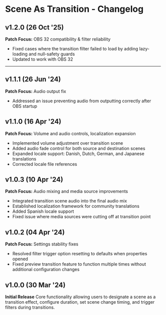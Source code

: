 # Scene As Transition - Changelog

## v1.2.0 (26 Oct '25)
**Patch Focus:** OBS 32 compatibility & filter reliability
- Fixed cases where the transition filter failed to load by adding lazy-loading and null-safety guards
- Updated to work with OBS 32

---

## v1.1.1 (26 Jun '24)
**Patch Focus:** Audio output fix
- Addressed an issue preventing audio from outputting correctly after OBS startup

## v1.1.0 (16 Apr '24)
**Patch Focus:** Volume and audio controls, localization expansion
- Implemented volume adjustment over transition scene
- Added audio fade control for both source and destination scenes
- Expanded locale support: Danish, Dutch, German, and Japanese translations
- Corrected locale file references

## v1.0.3 (10 Apr '24)
**Patch Focus:** Audio mixing and media source improvements
- Integrated transition scene audio into the final audio mix
- Established localization framework for community translations
- Added Spanish locale support
- Fixed issue where media sources were cutting off at transition point

## v1.0.2 (04 Apr '24)
**Patch Focus:** Settings stability fixes
- Resolved filter trigger option resetting to defaults when properties opened
- Fixed preview transition feature to function multiple times without additional configuration changes

## v1.0.0 (30 Mar '24)
**Initial Release**
Core functionality allowing users to designate a scene as a transition effect, configure duration, set scene change timing, and trigger filters during transitions.
